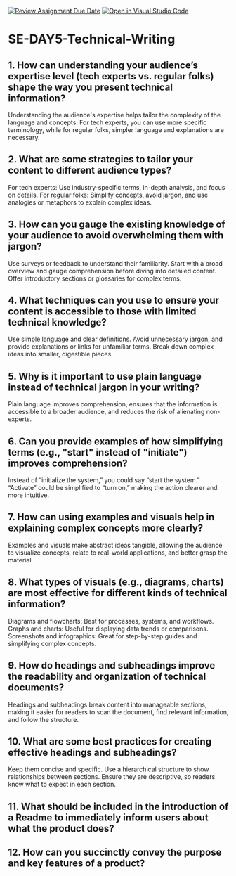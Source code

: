 [![Review Assignment Due Date](https://classroom.github.com/assets/deadline-readme-button-22041afd0340ce965d47ae6ef1cefeee28c7c493a6346c4f15d667ab976d596c.svg)](https://classroom.github.com/a/zsAR-pyY)
[![Open in Visual Studio Code](https://classroom.github.com/assets/open-in-vscode-2e0aaae1b6195c2367325f4f02e2d04e9abb55f0b24a779b69b11b9e10269abc.svg)](https://classroom.github.com/online_ide?assignment_repo_id=18937510&assignment_repo_type=AssignmentRepo)
# SE-DAY5-Technical-Writing
## 1. How can understanding your audience’s expertise level (tech experts vs. regular folks) shape the way you present technical information?
Understanding the audience's expertise helps tailor the complexity of the language and concepts. For tech experts, you can use more specific terminology, while for regular folks, simpler language and explanations are necessary.

## 2. What are some strategies to tailor your content to different audience types?
For tech experts: Use industry-specific terms, in-depth analysis, and focus on details.
For regular folks: Simplify concepts, avoid jargon, and use analogies or metaphors to explain complex ideas.

## 3. How can you gauge the existing knowledge of your audience to avoid overwhelming them with jargon?
Use surveys or feedback to understand their familiarity.
Start with a broad overview and gauge comprehension before diving into detailed content.
Offer introductory sections or glossaries for complex terms.

## 4. What techniques can you use to ensure your content is accessible to those with limited technical knowledge?
Use simple language and clear definitions.
Avoid unnecessary jargon, and provide explanations or links for unfamiliar terms.
Break down complex ideas into smaller, digestible pieces.

## 5. Why is it important to use plain language instead of technical jargon in your writing?
Plain language improves comprehension, ensures that the information is accessible to a broader audience, and reduces the risk of alienating non-experts.

## 6. Can you provide examples of how simplifying terms (e.g., "start" instead of "initiate") improves comprehension?
Instead of “initialize the system,” you could say “start the system.” “Activate” could be simplified to “turn on,” making the action clearer and more intuitive.

## 7. How can using examples and visuals help in explaining complex concepts more clearly?
Examples and visuals make abstract ideas tangible, allowing the audience to visualize concepts, relate to real-world applications, and better grasp the material.

## 8. What types of visuals (e.g., diagrams, charts) are most effective for different kinds of technical information?
Diagrams and flowcharts: Best for processes, systems, and workflows.
Graphs and charts: Useful for displaying data trends or comparisons.
Screenshots and infographics: Great for step-by-step guides and simplifying complex concepts.

## 9. How do headings and subheadings improve the readability and organization of technical documents?
Headings and subheadings break content into manageable sections, making it easier for readers to scan the document, find relevant information, and follow the structure.

## 10. What are some best practices for creating effective headings and subheadings?
Keep them concise and specific.
Use a hierarchical structure to show relationships between sections.
Ensure they are descriptive, so readers know what to expect in each section.



## 11. What should be included in the introduction of a Readme to immediately inform users about what the product does?
## 12. How can you succinctly convey the purpose and key features of a product?
